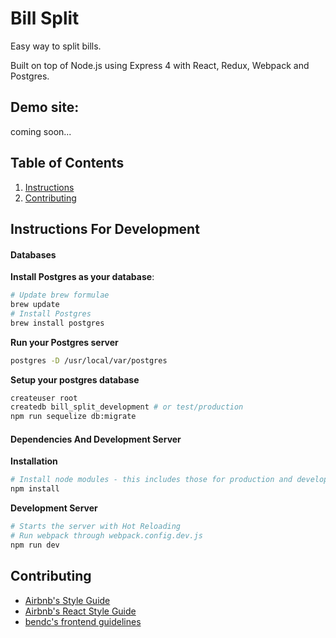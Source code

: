 # Bill Split

Easy way to split bills.

Built on top of Node.js using Express 4 with React, Redux, Webpack and Postgres.


## Demo site:
coming soon...


## Table of Contents

1. [Instructions](#instructions-for-development)
2. [Contributing](#contributing)


## Instructions For Development

#### Databases

**Install Postgres as your database**:

```bash
# Update brew formulae
brew update
# Install Postgres
brew install postgres
```

**Run your Postgres server**
```bash
postgres -D /usr/local/var/postgres
```

**Setup your postgres database**
```bash
createuser root
createdb bill_split_development # or test/production
npm run sequelize db:migrate
```


#### Dependencies And Development Server

**Installation**
```bash
# Install node modules - this includes those for production and development
npm install
```


**Development Server**
```bash
# Starts the server with Hot Reloading
# Run webpack through webpack.config.dev.js
npm run dev

```


## Contributing

- [Airbnb's Style Guide](https://github.com/airbnb/javascript)
- [Airbnb's React Style Guide](https://github.com/airbnb/javascript/tree/master/react)
- [bendc's frontend guidelines](https://github.com/bendc/frontend-guidelines)

